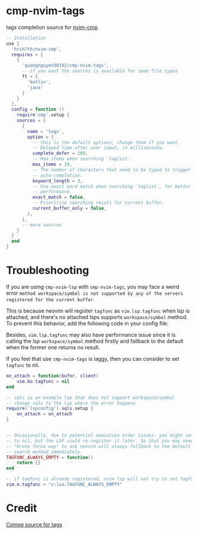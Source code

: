 # cmp-nvim-tags

tags completion source for [nvim-cmp](https://github.com/hrsh7th/nvim-cmp)

```lua
-- Installation
use { 
  'hrsh7th/nvim-cmp',
  requires = {
    {
      'quangnguyen30192/cmp-nvim-tags',
      -- if you want the sources is available for some file types
      ft = {
        'kotlin',
        'java'
      }
    }
  },
  config = function ()
    require'cmp'.setup {
    sources = {
      {
        name = 'tags',
        option = {
          -- this is the default options, change them if you want.
          -- Delayed time after user input, in milliseconds.
          complete_defer = 100,
          -- Max items when searching `taglist`.
          max_items = 10,
          -- The number of characters that need to be typed to trigger
          -- auto-completion.
          keyword_length = 3,
          -- Use exact word match when searching `taglist`, for better searching
          -- performance.
          exact_match = false,
          -- Prioritize searching result for current buffer.
          current_buffer_only = false,
        },
      },
      -- more sources
    }
  }
  end
}

```

# Troubleshooting

If you are using `cmp-nvim-lsp` with `cmp-nvim-tags`, you may face a weird error
`method workspace/symbol is not supported by any of the servers registered for the current buffer`.

This is because neovim will register `tagfunc` as `vim.lsp.tagfunc` when lsp is attached, and there's no attached lsps
supports `workspace/symbol` method. To prevent this behavior, add the following code in your config file:

Besides, `vim.lsp.tagfunc` may also have performance issue since it is calling
the lsp `workspace/symbol` method firstly and fallback to the default when the
former one returns no result.

If you feel that use `cmp-nvim-tags` is laggy, then you can consider to set `tagfunc` to nil.

```lua
on_attach = function(bufnr, client)
    vim.bo.tagfunc = nil
end

-- sqls is an example lsp that does not support workspace/symbol
-- change sqls to the lsp where the error happens
require('lspconfig').sqls.setup {
    on_attach = on_attach
}


-- Occasionally, due to potential execution order issues: you might set tagfunc
-- to nil, but the LSP could re-register it later. So that you may need a
-- "brute force way" to ask neovim will always fallback to the default tag
-- search method immediately.
TAGFUNC_ALWAYS_EMPTY = function()
    return {}
end

-- if tagfunc is already registered, nvim lsp will not try to set tagfunc as vim.lsp.tagfunc.
vim.o.tagfunc = "v:lua.TAGFUNC_ALWAYS_EMPTY"
```

# Credit
[Compe source for tags](https://github.com/hrsh7th/nvim-compe/blob/master/lua/compe_tags/init.lua)
